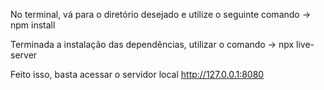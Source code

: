 No terminal, vá para o diretório desejado e utilize o seguinte comando -> npm install

Terminada a instalação das dependências, utilizar o comando -> npx live-server

Feito isso, basta acessar o servidor local http://127.0.0.1:8080